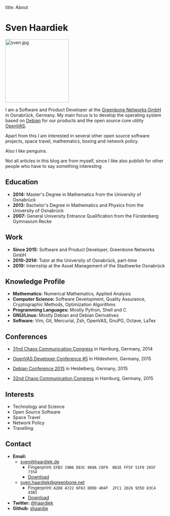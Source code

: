 title: About

# Sven Haardiek

<img src="{filename}/images/sven.jpg" alt="sven.jpg" width="200">

I am a Software and Product Developer at the [Greenbone Networks
GmbH](http://www.greenbone.net) in Osnabrück, Germany. My main focus is to
develop the operating system based on [Debian](https://www.debian.org/) for our
products and the open source core utility [OpenVAS](http://openvas.org/).

Apart from this I am interested in several other open source software projects,
space travel, mathematics, boxing and network policy.

Also I like penguins.

Not all articles in this blog are from myself, since I like also publish for
other people who have to say something interesting

## Education

 * **2014:** Master's Degree in Mathematics from the University of Osnabrück
 * **2013:** Bachelor's Degree in Mathematics and Physics from the University
   of Osnabrück
 * **2007:** General University Entrance Qualification from the Fürstenberg
   Gymnasium Recke

## Work

 * **Since 2015:** Software and Product Developer, Greenbone Networks GmbH
 * **2010-2014:** Tutor at the University of Osnabrück, part-time
 * **2010:** Internship at the Asset Management of the Stadtwerke Osnabrück

## Knowledge Profile

 * **Mathematics:** Numerical Mathematics, Applied Analysis
 * **Computer Science:** Software Development, Quality Assurance, Cryptographic
   Methods, Optimization Algorithms
 * **Programming Languages:** Mostly Python, Shell and C
 * **GNU/Linux:** Mostly Debian and Debian Derivatives
 * **Software:** Vim, Git, Mercurial, Zsh, OpenVAS, GnuPG, Octave, LaTex

## Conferences

 * [31nd Chaos Communication Congress](https://events.ccc.de/category/31c3/) in
   Hamburg, Germany, 2014

 * [OpenVAS Developer Conference #5](http://www.openvas.org/openvas-devcon5.html)
   in Hildesheim, Germany, 2015

 * [Debian Conference 2015](http://debconf15.debconf.org/) in Heidelberg,
   Germany, 2015

 * [32nd Chaos Communication Congress](https://events.ccc.de/category/32c3/) in
   Hamburg, Germany, 2015

## Interests

 * Technology and Science
 * Open Source Software
 * Space Travel
 * Network Policy
 * Travelling

## Contact

 * **Email:**
    * sven@haardiek.de
        * Fingerprint:
          `EFB3 19B6 D83C 068A C8F9  B81E FF5F 51F0 265F 7354`
        * [Download]({filename}/files/svenathaardiek.de.key)
    * sven.haardiek@greenbone.net
        * Fingerprint:
          `A2D8 A722 6F63 D09D 404F  2FC1 2D26 935D 83C4 43B3`
        * [Download]({filename}/files/sven.haardiekatgreenbone.net.key)
 * **Twitter:** [@haardiek](https://twitter.com/haardiek)
 * **Github:** [shaardie](https://github.com/shaardie)
